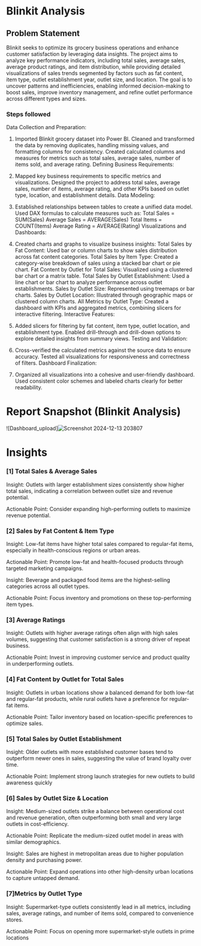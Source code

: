 
# Blinkit Analysis

## Problem Statement

Blinkit seeks to optimize its grocery business operations and enhance customer satisfaction by leveraging data insights. The project aims to analyze key performance indicators, including total sales, average sales, average product ratings, and item distribution, while providing detailed visualizations of sales trends segmented by factors such as fat content, item type, outlet establishment year, outlet size, and location. The goal is to uncover patterns and inefficiencies, enabling informed decision-making to boost sales, improve inventory management, and refine outlet performance across different types and sizes.


### Steps followed 

Data Collection and Preparation:

1. Imported Blinkit grocery dataset into Power BI.
Cleaned and transformed the data by removing duplicates, handling missing values, and formatting columns for consistency.
Created calculated columns and measures for metrics such as total sales, average sales, number of items sold, and average rating.
Defining Business Requirements:

2. Mapped key business requirements to specific metrics and visualizations.
Designed the project to address total sales, average sales, number of items, average rating, and other KPIs based on outlet type, location, and establishment details.
Data Modeling:

3. Established relationships between tables to create a unified data model.
Used DAX formulas to calculate measures such as:
Total Sales = SUM(Sales)
Average Sales = AVERAGE(Sales)
Total Items = COUNT(Items)
Average Rating = AVERAGE(Rating)
Visualizations and Dashboards:

4. Created charts and graphs to visualize business insights:
Total Sales by Fat Content: Used bar or column charts to show sales distribution across fat content categories.
Total Sales by Item Type: Created a category-wise breakdown of sales using a stacked bar chart or pie chart.
Fat Content by Outlet for Total Sales: Visualized using a clustered bar chart or a matrix table.
Total Sales by Outlet Establishment: Used a line chart or bar chart to analyze performance across outlet establishments.
Sales by Outlet Size: Represented using treemaps or bar charts.
Sales by Outlet Location: Illustrated through geographic maps or clustered column charts.
All Metrics by Outlet Type: Created a dashboard with KPIs and aggregated metrics, combining slicers for interactive filtering.
Interactive Features:

5. Added slicers for filtering by fat content, item type, outlet location, and establishment type.
Enabled drill-through and drill-down options to explore detailed insights from summary views.
Testing and Validation:

6. Cross-verified the calculated metrics against the source data to ensure accuracy.
Tested all visualizations for responsiveness and correctness of filters.
Dashboard Finalization:

7. Organized all visualizations into a cohesive and user-friendly dashboard.
Used consistent color schemes and labeled charts clearly for better readability.


 
 # Report Snapshot (Blinkit Analysis)

 
![Dashboard_upload]![Screenshot 2024-12-13 203807](https://github.com/user-attachments/assets/897d131a-eb38-4fa0-8905-591f70562e24)

# Insights


### [1]  Total Sales & Average Sales
Insight: Outlets with larger establishment sizes consistently show higher total sales, indicating a correlation between outlet size and revenue potential.

Actionable Point: Consider expanding high-performing outlets to maximize revenue potential.
           
### [2]  Sales by Fat Content & Item Type
Insight: Low-fat items have higher total sales compared to regular-fat items, especially in health-conscious regions or urban areas.

Actionable Point: Promote low-fat and health-focused products through targeted marketing campaigns.

Insight: Beverage and packaged food items are the highest-selling categories across all outlet types.

Actionable Point: Focus inventory and promotions on these top-performing item types.

  ### [3]  Average Ratings
Insight: Outlets with higher average ratings often align with high sales volumes, suggesting that customer satisfaction is a strong driver of repeat business.

Actionable Point: Invest in improving customer service and product quality in underperforming outlets.

 ### [4]  Fat Content by Outlet for Total Sales
Insight: Outlets in urban locations show a balanced demand for both low-fat and regular-fat products, while rural outlets have a preference for regular-fat items.

Actionable Point: Tailor inventory based on location-specific preferences to optimize sales.
 
  ### [5] Total Sales by Outlet Establishment
Insight: Older outlets with more established customer bases tend to outperform newer ones in sales, suggesting the value of brand loyalty over time.

Actionable Point: Implement strong launch strategies for new outlets to build awareness quickly

 ### [6] Sales by Outlet Size & Location
Insight: Medium-sized outlets strike a balance between operational cost and revenue generation, often outperforming both small and very large outlets in cost-efficiency.

Actionable Point: Replicate the medium-sized outlet model in areas with similar demographics.

Insight: Sales are highest in metropolitan areas due to higher population density and purchasing power.

Actionable Point: Expand operations into other high-density urban locations to capture untapped demand.


 ### [7]Metrics by Outlet Type
Insight: Supermarket-type outlets consistently lead in all metrics, including sales, average ratings, and number of items sold, compared to convenience stores.

Actionable Point: Focus on opening more supermarket-style outlets in prime locations

 
